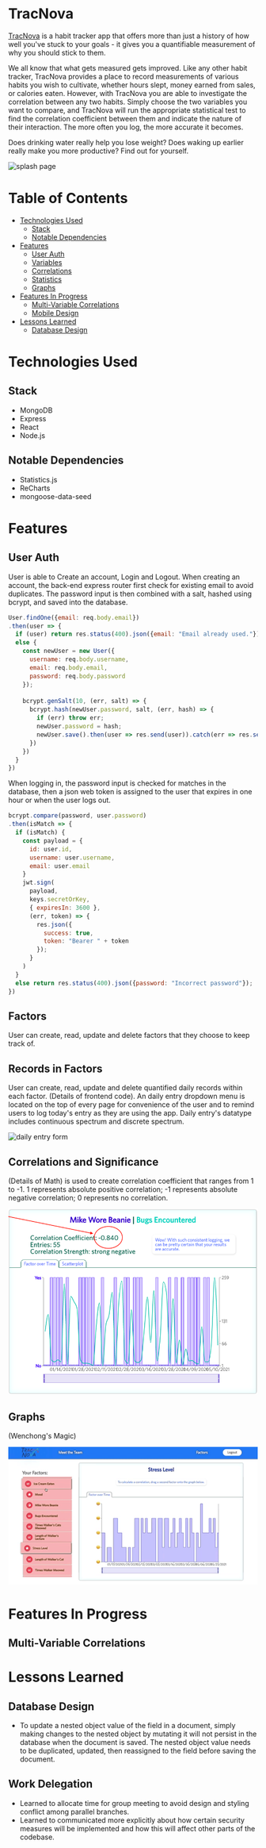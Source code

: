 # TracNova
[TracNova](https://trac-nova.herokuapp.com/#/) is a habit tracker app that offers more than just a history of how well you've stuck to your goals - it gives you a quantifiable measurement of why you should stick to them.

We all know that what gets measured gets improved. Like any other habit tracker, TracNova provides a place to record measurements of various habits you wish to cultivate, whether hours slept, money earned from sales, or calories eaten. However, with TracNova you are able to investigate the correlation between any two habits. Simply choose the two variables you want to compare, and TracNova will run the appropriate statistical test to find the correlation coefficient between them and indicate the nature of their interaction. The more often you log, the more accurate it becomes.

Does drinking water really help you lose weight? Does waking up earlier really make you more productive? Find out for yourself.

![splash page](https://github.com/Eruanne2/TracNova/blob/main/assets/readme_img/splash.gif)

# Table of Contents
* [Technologies Used](#technologies-used)
  * [Stack](#stack)
  * [Notable Dependencies](#notable-dependencies)
* [Features](#features)
  * [User Auth](#user-auth)
  * [Variables](#variables)
  * [Correlations](#correlations)
  * [Statistics](#statistics)
  * [Graphs](#graphs)
* [Features In Progress](#features-in-progress)
  * [Multi-Variable Correlations](#multi-variable-correlations)
  * [Mobile Design](#mobile-design)
* [Lessons Learned](#lessons-learned)
  * [Database Design](#database-design)

# Technologies Used
## Stack
* MongoDB
* Express
* React
* Node.js
## Notable Dependencies
* Statistics.js
* ReCharts
* mongoose-data-seed

# Features
## User Auth
User is able to Create an account, Login and Logout. When creating an account, the back-end express router first check for existing email to avoid duplicates. The password input is then combined with a salt, hashed using bcrypt, and saved into the database. 
```javascript
User.findOne({email: req.body.email})
.then(user => {
  if (user) return res.status(400).json({email: "Email already used."})
  else {
    const newUser = new User({
      username: req.body.username,
      email: req.body.email,
      password: req.body.password
    });

    bcrypt.genSalt(10, (err, salt) => {
      bcrypt.hash(newUser.password, salt, (err, hash) => {
        if (err) throw err;
        newUser.password = hash;
        newUser.save().then(user => res.send(user)).catch(err => res.send(err));
      })
    })
  }
})
```
When logging in, the password input is checked for matches in the database, then a json web token is assigned to the user that expires in one hour or when the user logs out.
```javascript
bcrypt.compare(password, user.password)
.then(isMatch => {
  if (isMatch) {
    const payload = {
      id: user.id,
      username: user.username,
      email: user.email
    }
    jwt.sign(
      payload,
      keys.secretOrKey,
      { expiresIn: 3600 },
      (err, token) => {
        res.json({
          success: true,
          token: "Bearer " + token
        });
      }
    )
  }
  else return res.status(400).json({password: "Incorrect password"});
})
```
## Factors
User can create, read, update and delete factors that they choose to keep track of.

## Records in Factors
User can create, read, update and delete quantified daily records within each factor. (Details of frontend code). An daily entry dropdown menu is located on the top of every page for convenience of the user and to remind users to log today's entry as they are using the app. Daily entry's datatype includes continuous spectrum and discrete spectrum.

![daily entry form](https://github.com/Eruanne2/TracNova/blob/main/assets/readme_img/entry_form2.gif)

## Correlations and Significance
(Details of Math) is used to create correlation coefficient that ranges from 1 to -1. 1 represents absolute positive correlation; -1 represents absolute negative correlation; 0 represents no correlation.

![correlation coefficient](https://github.com/Eruanne2/TracNova/blob/main/assets/readme_img/correlation_coef2.png)

## Graphs
(Wenchong's Magic)

![drag to chart](https://github.com/Eruanne2/TracNova/blob/main/assets/readme_img/drag2chart.gif)

# Features In Progress
## Multi-Variable Correlations

# Lessons Learned
## Database Design
* To update a nested object value of the field in a document, simply making changes to the nested object by mutating it will not persist in the database when the document is saved. The nested object value needs to be duplicated, updated, then reassigned to the field before saving the document.
## Work Delegation
* Learned to allocate time for group meeting to avoid design and styling conflict among parallel branches.
* Learned to communicated more explicitly about how certain security measures will be implemented and how this will affect other parts of the codebase. 

